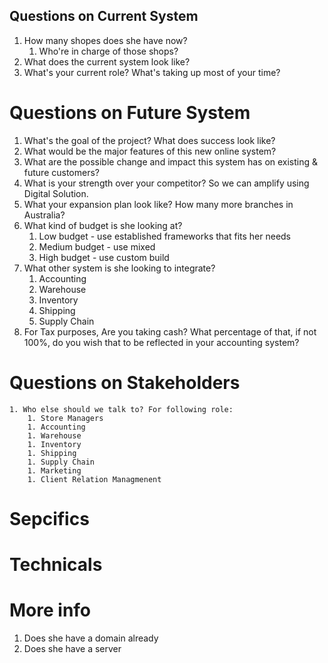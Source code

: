 
## Questions on Current System

1. How many shopes does she have now?
	1. Who're in charge of those shops?
1. What does the current system look like?
1. What's your current role? What's taking up most of your time?

# Questions on Future System

1. What's the goal of the project? What does success look like?
1. What would be the major features of this new online system?
1. What are the possible change and impact this system has on existing & future customers?
1. What is your strength over your competitor? So we can amplify using Digital Solution. 
1. What your expansion plan look like? How many more branches in Australia? 
1. What kind of budget is she looking at?
	1. Low budget - use established frameworks that fits her needs
	1. Medium budget - use mixed
	1. High budget - use custom build
1. What other system is she looking to integrate?
	1. Accounting
	1. Warehouse
	1. Inventory
	1. Shipping
	1. Supply Chain
1. For Tax purposes, Are you taking cash? What percentage of that, if not 100%, do you wish that to be reflected in your accounting system?

# Questions on Stakeholders

	1. Who else should we talk to? For following role:
		1. Store Managers
		1. Accounting
		1. Warehouse
		1. Inventory
		1. Shipping
		1. Supply Chain
		1. Marketing
		1. Client Relation Managmenent

# Sepcifics

# Technicals

# More info

1. Does she have a domain already
1. Does she have a server